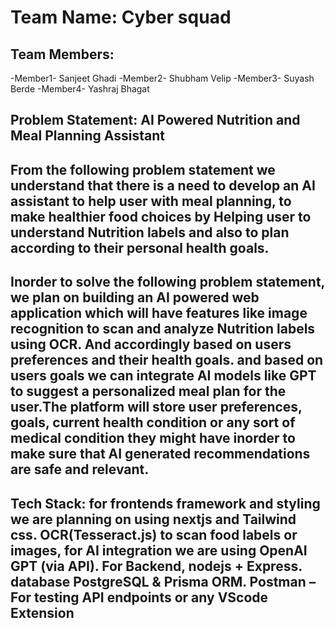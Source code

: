 # Team Name: Cyber squad

## Team Members:
-Member1- Sanjeet Ghadi
-Member2- Shubham Velip
-Member3- Suyash Berde
-Member4- Yashraj Bhagat

## Problem Statement: AI Powered Nutrition and Meal Planning Assistant

## From the following problem statement we understand that there is a need to develop an AI assistant to help user with meal planning, to make healthier food choices by Helping user to understand Nutrition labels and also to plan according to their personal health goals.

## Inorder to solve the following problem statement, we plan on building an AI powered web application which will have features like image recognition to scan and analyze Nutrition labels using OCR. And accordingly based on users preferences and their health goals. and based on users goals we can integrate AI models like GPT to suggest a personalized meal plan for the user.The platform will store user preferences, goals, current health condition or any sort of medical condition they might have inorder to make sure that AI generated recommendations are safe and relevant.

## Tech Stack: for frontends framework and styling we are planning on using nextjs and Tailwind css. OCR(Tesseract.js) to scan food labels or images, for AI integration we are using OpenAI GPT (via API). For Backend, nodejs + Express. database PostgreSQL & Prisma ORM. Postman – For testing API endpoints or any VScode Extension
